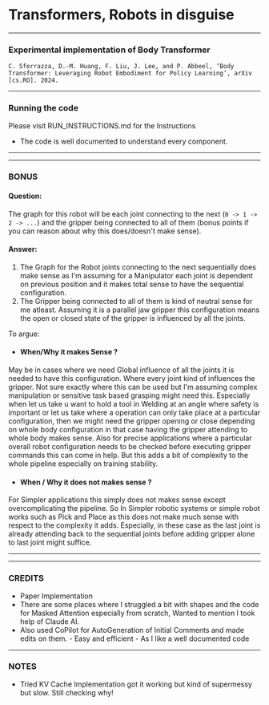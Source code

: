 # Transformers, Robots in disguise
---
### Experimental implementation of Body  Transformer

    C. Sferrazza, D.-M. Huang, F. Liu, J. Lee, and P. Abbeel, ‘Body Transformer: Leveraging Robot Embodiment for Policy Learning’, arXiv [cs.RO]. 2024.
---
### Running the code

Please visit RUN_INSTRUCTIONS.md for the Instructions 
* The code is well documented to understand every component.


---
---
### BONUS 

#### Question:
The graph for this robot will be each joint connecting to the next (`0 -> 1 -> 2 -> ...`)
and the gripper being connected to all of them (bonus points if you can reason about why this does/doesn't make sense).


#### Answer:
1. The Graph for the Robot joints connecting to the next sequentially does make sense as I'm assuming for a Manipulator each joint is dependent on previous position and it makes total sense to have the sequential configuration.
2. The Gripper being connected to all of them is kind of neutral sense for me atleast. Assuming it is a parallel jaw gripper this configuration means the open or closed state of the gripper is influenced by all the joints. 

To argue: 

* #### When/Why it makes Sense ? 
May be in cases where we need Global influence of all the joints it is needed to have this configuration. Where every joint kind of influences the gripper. 
Not sure exactly where this can be used but I'm assuming complex manipulation or sensitive task based grasping might need this.
Especially when let us take u want to hold a tool in Welding at an angle where safety is important or let us take where a operation can only take 
place at a particular configuration, then we might need the gripper opening
or close depending on whole body configuration in that case having the gripper
attending to whole body makes sense. Also for precise applications where 
a particular overall robot configuration needs to be checked before executing 
gripper commands this can come in help.
But this adds a bit of complexity to the whole pipeline especially on training
stability.

* #### When / Why it does not makes sense ? 
For Simpler applications this simply does not makes sense except overcomplicating the pipeline. So In Simpler robotic systems or simple robot works such as Pick and Place as this does not make much sense with respect to the complexity it adds. Especially, in these case as the last joint is already attending back to the sequential joints before adding gripper alone to last joint might suffice.

---
---
### CREDITS

* Paper Implementation
* There are some places where I struggled a bit with shapes and the code for Masked Attention  especially from scratch, Wanted to mention I took help of Claude AI.
* Also used CoPilot for AutoGeneration of Initial Comments and made edits on them. - Easy and efficient - As I  like a well documented code


---
### NOTES
* Tried KV Cache Implementation got it working but kind of  supermessy but slow. Still checking why!

